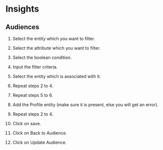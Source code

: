 # Insights

## Audiences

1. Select the entity which you want to filter.

1. Select the attribute which you want to filter.

1. Select the boolean condition.

1. Input the filter criteria.

1. Select the entity which is associated with it.

1. Repeat steps 2 to 4.

1. Repeat steps 5 to 6.

1. Add the Profile entity (make sure it is present, else you will get an error).

1. Repeat steps 2 to 4. 

1. Click on save.

1. Click on Back to Audience.

1. Click on Update Audience.